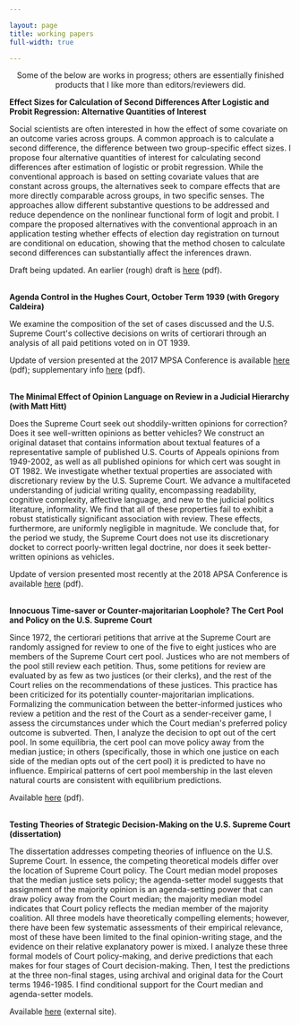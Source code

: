 ```yaml
---

layout: page
title: working papers
full-width: true

---
```


<p align="center">
Some of the below are works in progress; others are essentially finished products that I like more than editors/reviewers did. 
</p>

**Effect Sizes for Calculation of Second Differences After Logistic and Probit Regression: Alternative Quantities of Interest**

Social scientists are often interested in how the effect of some covariate on an outcome varies across groups. A common approach is to calculate a second difference, the difference between two group-specific effect sizes. I propose four alternative quantities of interest for calculating second differences after estimation of logistic or probit regression. While the conventional approach is based on setting covariate values that are constant across groups, the alternatives seek to compare effects that are more directly comparable across groups, in two specific senses. The approaches allow different substantive questions to be addressed and reduce dependence on the nonlinear functional form of logit and probit. I compare the proposed alternatives with the conventional approach in an application testing whether effects of election day registration on turnout are conditional on education, showing that the method chosen to calculate second differences can substantially affect the inferences drawn.

Draft being updated. An earlier (rough) draft is [here](https://raw.githubusercontent.com/dlempert/dlempert.github.io/master/docs/sd_calc_ol.pdf) (pdf).
<br/><br/>

**Agenda Control in the Hughes Court, October Term 1939 (with Gregory Caldeira)**

We examine the composition of the set of cases discussed and the U.S. Supreme Court's collective decisions on writs of certiorari through an analysis of all paid petitions voted on in OT 1939.

Update of version presented at the 2017 MPSA Conference is available [here](https://raw.githubusercontent.com/dlempert/dlempert.github.io/master/docs/ot39_cert_ol.pdf) (pdf); supplementary info [here](https://raw.githubusercontent.com/dlempert/dlempert.github.io/master/docs/ot39_cert_si_ol.pdf) (pdf).
<br/><br/>

**The Minimal Effect of Opinion Language on Review in a Judicial Hierarchy (with Matt Hitt)**

Does the Supreme Court seek out shoddily-written opinions for correction? Does it see well-written opinions as better vehicles? We construct an original dataset that
contains information about textual features of a representative sample of published U.S. Courts of Appeals opinions from 1949-2002, as well as all published opinions for which
cert was sought in OT 1982. We investigate whether textual properties are associated with discretionary review by the U.S. Supreme Court. We advance a multifaceted understanding of judicial writing quality, encompassing readability, cognitive complexity, affective language, and new to the judicial politics literature, informality. We find that
all of these properties fail to exhibit a robust statistically significant association with review. These effects, furthermore, are uniformly negligible in magnitude. We conclude
that, for the period we study, the Supreme Court does not use its discretionary docket to correct poorly-written legal doctrine, nor does it seek better-written opinions as
vehicles.

Update of version presented most recently at the 2018 APSA Conference is available [here](https://raw.githubusercontent.com/dlempert/dlempert.github.io/master/docs/cert_style_note_ol.pdf) (pdf).
<br/><br/>

**Innocuous Time-saver or Counter-majoritarian Loophole? The Cert Pool and Policy on the U.S. Supreme Court**

Since 1972, the certiorari petitions that arrive at the Supreme Court are randomly assigned for review to one of the five to eight justices who are members of the Supreme Court cert pool. Justices who are not members of the pool still review each petition. Thus, some petitions for review are evaluated by as few as two justices (or their clerks), and the rest of the Court relies on the recommendations of these justices. This practice has been criticized for its potentially counter-majoritarian implications. Formalizing the communication between the better-informed justices who review a petition and the rest of the Court as a sender-receiver game, I assess the circumstances under which the Court median's preferred policy outcome is subverted. Then, I analyze the decision to opt out of the cert pool. In some equilibria, the cert pool can move policy away from the median justice; in others (specifically, those in which one justice on each side of the median opts out of the cert pool) it is predicted to have no influence. Empirical patterns of cert pool membership in the last eleven natural courts are consistent with equilibrium predictions.

Available [here](https://raw.githubusercontent.com/dlempert/dlempert.github.io/master/docs/cert_pool_ol.pdf) (pdf).
<br/><br/>

**Testing Theories of Strategic Decision-Making on the U.S. Supreme Court (dissertation)**

The dissertation addresses competing theories of influence on the U.S. Supreme Court. In essence, the competing theoretical models differ over the location of Supreme Court policy. The Court median model proposes that the median justice sets policy; the agenda-setter model suggests that assignment of the majority opinion is an agenda-setting power that can draw policy away from the Court median; the majority median model indicates that Court policy reflects the median member of the majority coalition. All three models have theoretically compelling elements; however, there have been few systematic assessments of their empirical relevance, most of these have been limited to the final opinion-writing stage, and the evidence on their relative explanatory power is mixed. I analyze these three formal models of Court policy-making, and derive predictions that each makes for four stages of Court decision-making. Then, I test the predictions at the three non-final stages, using archival and original data for the Court terms 1946-1985. I find conditional support for the Court median and agenda-setter models.

Available [here](http://rave.ohiolink.edu/etdc/view?acc_num=osu1367454302) (external site).


